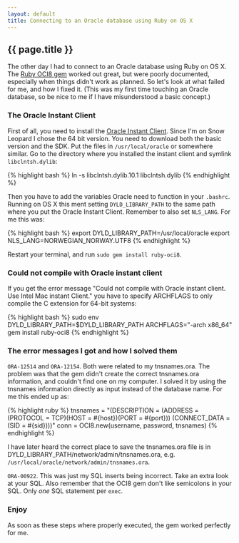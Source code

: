 ```yaml
---
layout: default
title: Connecting to an Oracle database using Ruby on OS X
---
```


{{ page.title }}
----------------

The other day I had to connect to an Oracle database using Ruby on OS X. The [Ruby OCI8 gem](http://ruby-oci8.rubyforge.org/) worked out great, but were poorly documented, especially when things didn't work as planned. So let's look at what failed for me, and how I fixed it. (This was my first time touching an Oracle database, so be nice to me if I have misunderstood a basic concept.)

### The Oracle Instant Client

First of all, you need to install the [Oracle Instant Client](http://www.oracle.com/technology/software/tech/oci/instantclient/htdocs/intel_macsoft.html). Since I'm on Snow Leopard I chose the 64 bit version. You need to download both the basic version and the SDK. Put the files in `/usr/local/oracle` or somewhere similar. Go to the directory where you installed the instant client and symlink `libclntsh.dylib`:

{% highlight bash %}
ln -s libclntsh.dylib.10.1 libclntsh.dylib
{% endhighlight %}

Then you have to add the variables Oracle need to function in your `.bashrc`. Running on OS X this ment setting `DYLD_LIBRARY_PATH` to the same path where you put the Oracle Instant Client. Remember to also set `NLS_LANG`. For me this was:

{% highlight bash %}
export DYLD_LIBRARY_PATH=/usr/local/oracle
export NLS_LANG=NORWEGIAN_NORWAY.UTF8
{% endhighlight %}

Restart your terminal, and run `sudo gem install ruby-oci8`.

### Could not compile with Oracle instant client

If you get the error message "Could not compile with Oracle instant client. Use Intel Mac instant Client." you have to specify ARCHFLAGS to only compile the C extension for 64-bit systems:

{% highlight bash %}
sudo env DYLD_LIBRARY_PATH=$DYLD_LIBRARY_PATH ARCHFLAGS="-arch x86_64" gem install ruby-oci8
{% endhighlight %}

### The error messages I got and how I solved them

`ORA-12514` and `ORA-12154`. Both were related to my tnsnames.ora. The problem was that the gem didn't create the correct tnsnames.ora information, and couldn't find one on my computer. I solved it by using the tnsnames information directly as input instead of the database name. For me this ended up as:

{% highlight ruby %}
tnsnames = "(DESCRIPTION = (ADDRESS = (PROTOCOL = TCP)(HOST = #{host})(PORT = #{port})) (CONNECT_DATA = (SID = #{sid})))"
conn     = OCI8.new(username, password, tnsnames)
{% endhighlight %}

I have later heard the correct place to save the tnsnames.ora file is in DYLD_LIBRARY_PATH/network/admin/tnsnames.ora, e.g. `/usr/local/oracle/network/admin/tnsnames.ora`.

`ORA-00922`. This was just my SQL inserts being incorrect. Take an extra look at your SQL. Also remember that the OCI8 gem don't like semicolons in your SQL. Only _one_ SQL statement per `exec`.

### Enjoy

As soon as these steps where properly executed, the gem worked perfectly for me.